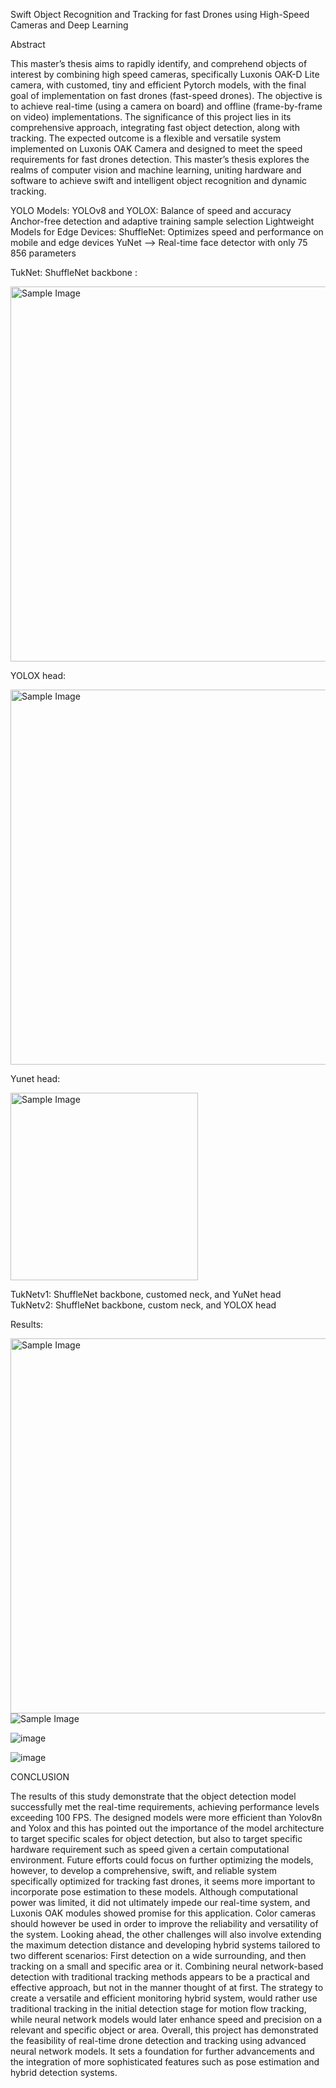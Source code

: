 Swift Object Recognition and Tracking for fast Drones using High-Speed Cameras and Deep Learning

Abstract

This master’s thesis aims to rapidly identify, and comprehend objects of interest by combining high
speed cameras, specifically Luxonis OAK-D Lite camera, with customed, tiny and efficient Pytorch 
models, with the final goal of implementation on fast drones (fast-speed drones). The objective is to 
achieve real-time (using a camera on board) and offline (frame-by-frame on video) implementations. 
The significance of this project lies in its comprehensive approach, integrating fast object detection, 
along with tracking. The expected outcome is a flexible and versatile system implemented on Luxonis 
OAK Camera and designed to meet the speed requirements for fast drones detection. 
This master’s thesis explores the realms of computer vision and machine learning, uniting hardware 
and software to achieve swift and intelligent object recognition and dynamic tracking. 


YOLO Models:
YOLOv8 and YOLOX: Balance of speed and accuracy
Anchor-free detection and adaptive training sample selection
Lightweight Models for Edge Devices:
ShuffleNet: Optimizes speed and performance on mobile and edge devices
YuNet --> Real-time face detector with only 75 856 parameters

TukNet:
ShuffleNet backbone :

<img src="https://github.com/user-attachments/assets/857d40fd-62f5-4cf3-964d-4f68f28b216f" alt="Sample Image" width="600">

YOLOX head:

<img src="https://github.com/user-attachments/assets/a9d5a2b5-49ec-47d9-9c20-dd5b42484ccc" alt="Sample Image" width="600">

Yunet head:

<img src="https://github.com/user-attachments/assets/f2e0cb02-87b1-4b16-afbb-60cec18492ca" alt="Sample Image" width="300">


TukNetv1: ShuffleNet backbone, customed neck, and YuNet head  
TukNetv2: ShuffleNet backbone, custom neck, and YOLOX head 

Results:

<img src="https://github.com/user-attachments/assets/5a4e6eea-65a4-47be-a2a2-83114922354a" alt="Sample Image" width="600">

<img src="https://github.com/user-attachments/assets/c57fd226-1c0b-46ca-9a69-77f376f8239c" alt="Sample Image">


![image](https://github.com/user-attachments/assets/48cf1ae5-3d64-49f0-8b8e-9e7a689d990c)

![image](https://github.com/user-attachments/assets/f2ffa474-c450-4b91-b785-21945665169a)


CONCLUSION

The results of this study demonstrate that the object detection model successfully met the real-time 
requirements, achieving performance levels exceeding 100 FPS. The designed models were more 
efficient than Yolov8n and Yolox and this has pointed out the importance of the model architecture to 
target specific scales for object detection, but also to target specific hardware requirement such as 
speed given a certain computational environment. Future efforts could focus on further optimizing the 
models, however, to develop a comprehensive, swift, and reliable system specifically optimized for 
tracking fast drones, it seems more important to incorporate pose estimation to these models. 
Although computational power was limited, it did not ultimately impede our real-time system, and 
Luxonis OAK modules showed promise for this application. Color cameras should however be used in 
order to improve the reliability and versatility of the system. 
Looking ahead, the other challenges will also involve extending the maximum detection distance and 
developing hybrid systems tailored to two different scenarios: First detection on a wide surrounding, 
and then tracking on a small and specific area or it. Combining neural network-based detection with 
traditional tracking methods appears to be a practical and effective approach, but not in the manner 
thought of at first. The strategy to create a versatile and efficient monitoring hybrid system, would 
rather use traditional tracking in the initial detection stage for motion flow tracking, while neural 
network models would later enhance speed and precision on a relevant and specific object or area. 
Overall, this project has demonstrated the feasibility of real-time drone detection and tracking using 
advanced neural network models. It sets a foundation for further advancements and the integration 
of more sophisticated features such as pose estimation and hybrid detection systems.


